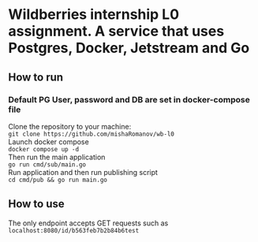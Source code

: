 # Wildberries internship L0 assignment. A service that uses Postgres, Docker, Jetstream and Go
## How to run
### Default PG User, password and DB are set in docker-compose file
Clone the repository to your machine: <br>``git clone https://github.com/mishaRomanov/wb-l0`` <br>
Launch docker compose<br>``docker compose up -d`` <br>
Then run the main application<br> ``go run cmd/sub/main.go``<br>
Run application and then run publishing script <br>``cd cmd/pub && go run main.go``

## How to use 
The only endpoint accepts GET requests such as ``localhost:8080/id/b563feb7b2b84b6test``


